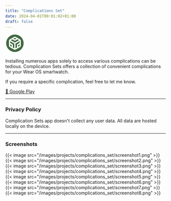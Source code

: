 ```yaml
---
title: "Complications Set"
date: 2024-04-01T00:01:02+01:00
draft: false
---
```


![icon](/images/projects/complications_set/icon.png)

Installing numerous apps solely to access various complications can be tedious. Complication Sets offers a collection of convenient complications for your Wear OS smartwatch.

If you require a specific complication, feel free to let me know.

[🔗 Google Play](https://play.google.com/store/apps/details?id=com.mbt925.complicationsset)

---

### Privacy Policy
Complication Sets app doesn't collect any user data. All data are hosted locally on the device.

---

### Screenshots

{{< image src="/images/projects/complications_set/screenshot1.png" >}}
{{< image src="/images/projects/complications_set/screenshot2.png" >}}
{{< image src="/images/projects/complications_set/screenshot3.png" >}}
{{< image src="/images/projects/complications_set/screenshot4.png" >}}
{{< image src="/images/projects/complications_set/screenshot5.png" >}}
{{< image src="/images/projects/complications_set/screenshot6.png" >}}
{{< image src="/images/projects/complications_set/screenshot7.png" >}}
{{< image src="/images/projects/complications_set/screenshot8.png" >}}
